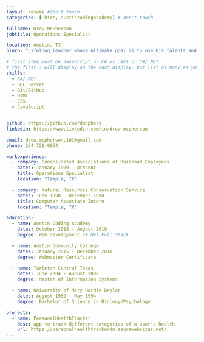```yaml
---
layout: resume #don't touch
categories: [ hire, austincodingacademy] # don't touch

fullname: Drew McPherson
jobtitle: Operations Specialist

location: Austin, TX
blurb: "Lifelong learner whose ultimate goal is to use his talents and abilities to contribute to society"

# first item must be JavaScript or C# or .NET or C#/.NET
# the first 3 will display on the card display, but list as many as you want, they will be visible on your hire page
skills:
  - C#/.NET
  - SQL Server
  - Git/GitHub
  - HTML
  - CSS
  - JavaScript


github: https://github.com/dmcphers
linkedin: https://www.linkedin.com/in/drew-mcpherson

email: drew.mcpherson.101@gmail.com
phone: 254-721-0064

workexperience:
  - company: Consolidated Associations of Railroad Employees
    dates: January 1999 - present
    title: Operations Specialist
    location: "Temple, TX"

  - company: Natural Resources Conservation Service
    dates: June 1998 - December 1998
    title: Computer Associate Intern
    location: "Temple, TX"

education:
  - name: Austin Coding Academy
    dates: October 2018 - August 2019
    degree: Web Development C#.Net Full Stack

  - name: Austin Community College
    dates: January 2015 - December 2016
    degree: Webmaster Certificate

  - name: Tarleton Central Texas
    dates: June 2004 - August 2008
    degree: Master of Information Systems

  - name: University of Mary Hardin Baylor
    dates: August 1989 - May 1994
    degree: Bachelor of Science in Biology/Psychology

projects:
  - name: PersonalHealthTracker
    desc: app to track different categories of a user's health
    url: https://personalhealthtrackerdm.azurewebsites.net/
---
```

